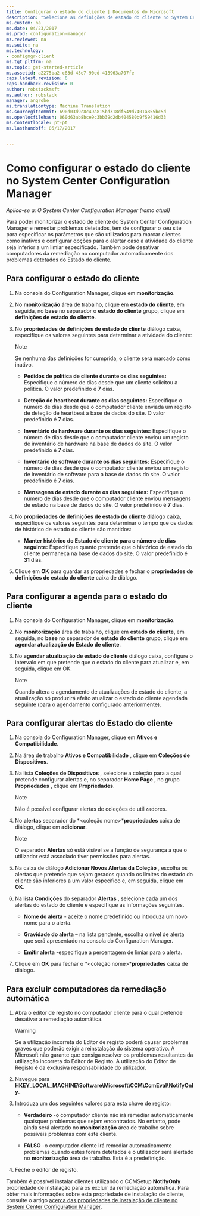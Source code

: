 ```yaml
---
title: Configurar o estado do cliente | Documentos do Microsoft
description: "Selecione as definições de estado do cliente no System Center Configuration Manager."
ms.custom: na
ms.date: 04/23/2017
ms.prod: configuration-manager
ms.reviewer: na
ms.suite: na
ms.technology:
- configmgr-client
ms.tgt_pltfrm: na
ms.topic: get-started-article
ms.assetid: a2275ba2-c83d-43e7-90ed-418963a707fe
caps.latest.revision: 6
caps.handback.revision: 0
author: robstackmsft
ms.author: robstack
manager: angrobe
ms.translationtype: Machine Translation
ms.sourcegitcommit: 690d03d9c8c49a815bd318df549d7401a855bc5d
ms.openlocfilehash: 060d63ab8bce9c3bb39d2db404580b9f59416d33
ms.contentlocale: pt-pt
ms.lasthandoff: 05/17/2017


---
```

# <a name="how-to-configure-client-status-in-system-center-configuration-manager"></a>Como configurar o estado do cliente no System Center Configuration Manager

*Aplica-se a: O System Center Configuration Manager (ramo atual)*

Para poder monitorizar o estado de cliente do System Center Configuration Manager e remediar problemas detetados, tem de configurar o seu site para especificar os parâmetros que são utilizados para marcar clientes como inativos e configurar opções para o alertar caso a atividade do cliente seja inferior a um limiar especificado. Também pode desativar computadores da remediação no computador automaticamente dos problemas detetados do Estado do cliente.  

##  <a name="BKMK_1"></a>Para configurar o estado do cliente  

1.  Na consola do Configuration Manager, clique em **monitorização**.  

2.  No **monitorização** área de trabalho, clique em **estado do cliente**, em seguida, no **base** no separador o **estado do cliente** grupo, clique em **definições de estado do cliente**.  

3.  No **propriedades de definições de estado do cliente** diálogo caixa, especifique os valores seguintes para determinar a atividade do cliente:  

    > [!NOTE]  
    >  Se nenhuma das definições for cumprida, o cliente será marcado como inativo.  

    -   **Pedidos de política de cliente durante os dias seguintes:** Especifique o número de dias desde que um cliente solicitou a política. O valor predefinido é **7** dias.  

    -   **Deteção de heartbeat durante os dias seguintes:** Especifique o número de dias desde que o computador cliente enviada um registo de deteção de heartbeat à base de dados do site. O valor predefinido é **7** dias.  

    -   **Inventário de hardware durante os dias seguintes:** Especifique o número de dias desde que o computador cliente enviou um registo de inventário de hardware na base de dados do site. O valor predefinido é **7** dias.  

    -   **Inventário de software durante os dias seguintes:** Especifique o número de dias desde que o computador cliente enviou um registo de inventário de software para a base de dados do site. O valor predefinido é **7** dias.  

    -   **Mensagens de estado durante os dias seguintes:** Especifique o número de dias desde que o computador cliente enviou mensagens de estado na base de dados do site. O valor predefinido é **7** dias.  

4.  No **propriedades de definições de estado do cliente** diálogo caixa, especifique os valores seguintes para determinar o tempo que os dados de histórico de estado do cliente são mantidos:  

    -   **Manter histórico do Estado de cliente para o número de dias seguinte:** Especifique quanto pretende que o histórico de estado do cliente permaneça na base de dados do site. O valor predefinido é **31** dias.  

5.  Clique em **OK** para guardar as propriedades e fechar o **propriedades de definições de estado do cliente** caixa de diálogo.  

##  <a name="BKMK_Schedule"></a>Para configurar a agenda para o estado do cliente  

1.  Na consola do Configuration Manager, clique em **monitorização**.  

2.  No **monitorização** área de trabalho, clique em **estado do cliente**, em seguida, no **base** no separador de **estado do cliente** grupo, clique em **agendar atualização do Estado de cliente**.  

3.  No **agendar atualização de estado de cliente** diálogo caixa, configure o intervalo em que pretende que o estado do cliente para atualizar e, em seguida, clique em OK.  

    > [!NOTE]  
    >  Quando altera o agendamento de atualizações de estado do cliente, a atualização só produzirá efeito atualizar o estado do cliente agendada seguinte (para o agendamento configurado anteriormente).  

##  <a name="BKMK_2"></a>Para configurar alertas do Estado do cliente  

1.  Na consola do Configuration Manager, clique em **Ativos e Compatibilidade**.  

2.  Na área de trabalho **Ativos e Compatibilidade** , clique em **Coleções de Dispositivos**.  

3.  Na lista **Coleções de Dispositivos** , selecione a coleção para a qual pretende configurar alertas e, no separador **Home Page** , no grupo **Propriedades** , clique em **Propriedades**.  

    > [!NOTE]  
    >  Não é possível configurar alertas de coleções de utilizadores.  

4.  No **alertas** separador do  *&lt;coleção nome\>***propriedades** caixa de diálogo, clique em **adicionar**.  

    > [!NOTE]  
    >  O separador **Alertas** só está visível se a função de segurança a que o utilizador está associado tiver permissões para alertas.  

5.  Na caixa de diálogo **Adicionar Novos Alertas da Coleção** , escolha os alertas que pretende que sejam gerados quando os limites do estado do cliente são inferiores a um valor específico e, em seguida, clique em **OK**.  

6.  Na lista **Condições** do separador **Alertas** , selecione cada um dos alertas do estado do cliente e especifique as informações seguintes.  

    -   **Nome do alerta** - aceite o nome predefinido ou introduza um novo nome para o alerta.  

    -   **Gravidade do alerta** – na lista pendente, escolha o nível de alerta que será apresentado na consola do Configuration Manager.  

    -   **Emitir alerta** -especifique a percentagem de limiar para o alerta.  

7.  Clique em **OK** para fechar o  *&lt;coleção nome\>***propriedades** caixa de diálogo.  

##  <a name="BKMK_3"></a>Para excluir computadores da remediação automática  

1.  Abra o editor de registo no computador cliente para o qual pretende desativar a remediação automática.  

    > [!WARNING]  
    >  Se a utilização incorreta do Editor de registo poderá causar problemas graves que poderão exigir a reinstalação do sistema operativo. A Microsoft não garante que consiga resolver os problemas resultantes da utilização incorreta do Editor de Registo. A utilização do Editor de Registo é da exclusiva responsabilidade do utilizador.  

2.  Navegue para **HKEY_LOCAL_MACHINE\Software\Microsoft\CCM\CcmEval\NotifyOnly**.  

3.  Introduza um dos seguintes valores para esta chave de registo:  

    -   **Verdadeiro** -o computador cliente não irá remediar automaticamente quaisquer problemas que sejam encontrados. No entanto, pode ainda será alertado no **monitorização** área de trabalho sobre possíveis problemas com este cliente.  

    -   **FALSO** -o computador cliente irá remediar automaticamente problemas quando estes forem detetados e o utilizador será alertado no **monitorização** área de trabalho. Esta é a predefinição.  

4.  Feche o editor de registo.  

 Também é possível instalar clientes utilizando o CCMSetup **NotifyOnly** propriedade de instalação para os excluir da remediação automática. Para obter mais informações sobre esta propriedade de instalação de cliente, consulte o artigo [acerca das propriedades de instalação de cliente no System Center Configuration Manager](../../../core/clients/deploy/about-client-installation-properties.md).  

